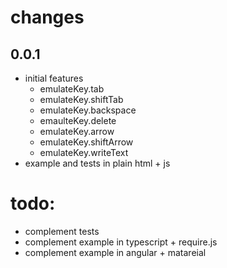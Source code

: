 changes
=======

0.0.1
-----
- initial features
  - emulateKey.tab
  - emulateKey.shiftTab
  - emulateKey.backspace
  - emaulteKey.delete
  - emulateKey.arrow
  - emulateKey.shiftArrow
  - emulateKey.writeText
- example and tests in plain html + js


todo:
======
- complement tests
- complement example in typescript + require.js
- complement example in angular + matareial